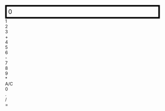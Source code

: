 <style>
 .calculator-output {
 /* calulator output 
 top bar shows the results of the calculator;
 result to take up the entirety of the first row;
 span defines 4 columns and 1 row
 */
 grid-column: span 4;
 grid-row: span 1;
 
 padding: 0.25em;
 font-size: 20px;
 border: 5px solid black;
 
 display: flex;
 align-items: center;
 }
</style>

<!-- Add a container for the animation -->
<div id="animation">
 <div class="calculator-container">
 <!--result-->
 <div class="calculator-output" id="output">0</div>
 <!--row 1-->
 <div class="calculator-number">1</div>
 <div class="calculator-number">2</div>
 <div class="calculator-number">3</div>
 <div class="calculator-operation">+</div>
 <!--row 2-->
 <div class="calculator-number">4</div>
 <div class="calculator-number">5</div>
 <div class="calculator-number">6</div>
 <div class="calculator-operation">-</div>
 <!--row 3-->
 <div class="calculator-number">7</div>
 <div class="calculator-number">8</div>
 <div class="calculator-number">9</div>
 <div class="calculator-operation">*</div>
 <!--row 4-->
 <div class="calculator-clear">A/C</div>
 <div class="calculator-number">0</div>
 <div class="calculator-number">.</div>
 <div class="calculator-operation">/</div> <!-- New divide button -->
 <div class="calculator-equals">=</div>
 </div>
</div>

<!-- JavaScript (JS) implementation of the calculator. -->
<script>
 // initialize important variables to manage calculations
 var firstNumber = null;
 var operator = null;
 var nextReady = true;
 // build objects containing key elements
 const output = document.getElementById("output");
 const numbers = document.querySelectorAll(".calculator-number");
 const operations = document.querySelectorAll(".calculator-operation");
 const clear = document.querySelectorAll(".calculator-clear");
 const equals = document.querySelectorAll(".calculator-equals");

 // Number buttons listener
 numbers.forEach(button => {
 button.addEventListener("click", function() {
 number(button.textContent);
 });
 });

 // Number action
 function number(value) {
 if (value != ".") {
 if (nextReady == true) {
 output.innerHTML = value;
 if (value != "0") {
 nextReady = false;
 }
 } else {
 output.innerHTML = output.innerHTML + value;
 }
 } else {
 if (output.innerHTML.indexOf(".") == -1) {
 output.innerHTML = output.innerHTML + value;
 nextReady = false;
 }
 }
 }

 // Operation buttons listener
 operations.forEach(button => {
 button.addEventListener("click", function() {
 operation(button.textContent);
 });
 });

 // Divide button listener
 const divide = document.querySelector(".calculator-operation:contains('/')"); // Assuming you are using jQuery
 divide.addEventListener("click", function() {
 operation(divide.textContent);
 });

 // Operator action
 function operation(choice) {
 if (firstNumber == null) {
 firstNumber = parseInt(output.innerHTML);
 nextReady = true;
 operator = choice;
 return;
 }

 firstNumber = calculate(firstNumber, parseFloat(output.innerHTML));
 operator = choice;
 output.innerHTML = firstNumber.toString();
 nextReady = true;
 }

 // Calculator
 function calculate(first, second) {
 let result = 0;
 switch (operator) {
 case "+":
 result = first + second;
 break;
 case "-":
 result = first - second;
 break;
 case "*":
 result = first * second;
 break;
 case "/":
 result = first / second;
 break;
 default:
 break;
 }
 return result;
 }

 // Equals button listener
 equals.forEach(button => {
 button.addEventListener("click", function() {
 equal();
 });
 });

 // Equal action
 function equal() {
 firstNumber = calculate(firstNumber, parseFloat(output.innerHTML));
 output.innerHTML = firstNumber.toString();
 nextReady = true;
 }

 // Clear button listener
 clear.forEach(button => {
 button.addEventListener("click", function() {
 clearCalc();
 });
 });

 // A/C action
 function clearCalc() {
 firstNumber = null;
 output.innerHTML = "0";
 nextReady = true;
 }
</script>

<!-- Add a new style script to set the background color to purple -->
<script>
 document.addEventListener('DOMContentLoaded', function () {
 document.body.style.backgroundColor = 'purple';
 });
</script>
